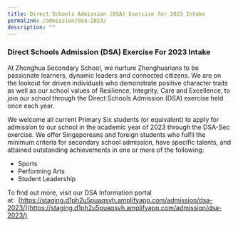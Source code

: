 ```yaml
---
title: Direct Schools Admission (DSA) Exercise for 2023 Intake
permalink: /admission/dsa-2023/
description: ""
---
```

### **Direct Schools Admission (DSA) Exercise For 2023 Intake**

At Zhonghua Secondary School, we nurture Zhonghuarians to be passionate learners, dynamic leaders and connected citizens. We are on the lookout for driven individuals who demonstrate positive character traits as well as our school values of Resilience, Integrity, Care and Excellence, to join our school through the Direct Schools Admission (DSA) exercise held once each year.  

We welcome all current Primary Six students (or equivalent) to apply for admission to our school in the academic year of 2023 through the DSA-Sec exercise. We offer Singaporeans and foreign students who fulfil the minimum criteria for secondary school admission, have specific talents, and attained outstanding achievements in one or more of the following:

*   Sports
*   Performing Arts
*   Student Leadership 

To find out more, visit our DSA Information portal at:  [https://staging.d1ph2u5puaqsvh.amplifyapp.com/admission/dsa-2023/](https://staging.d1ph2u5puaqsvh.amplifyapp.com/admission/dsa-2023/)